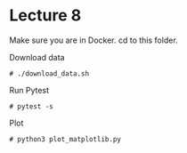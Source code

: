 # Lecture 8

Make sure you are in Docker.
cd to this folder.

Download data
```
# ./download_data.sh
```

Run Pytest
```
# pytest -s
```

Plot
```
# python3 plot_matplotlib.py
```

